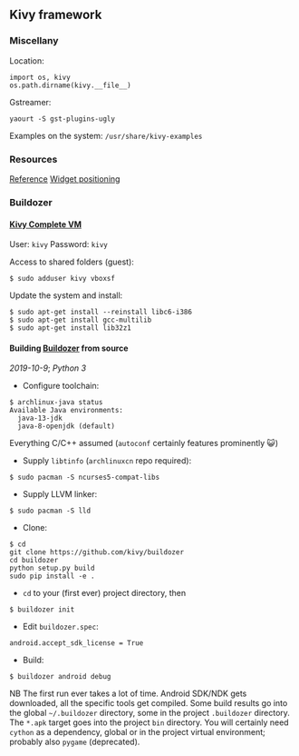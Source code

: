 ## Kivy framework
### Miscellany
Location:
```
import os, kivy
os.path.dirname(kivy.__file__)
```

Gstreamer:
```
yaourt -S gst-plugins-ugly
```

Examples on the system: `/usr/share/kivy-examples`

### Resources
[Reference](https://kivy.org/docs/)
[Widget positioning](https://blog.kivy.org/2014/01/positionsize-of-widgets-in-kivy/)

### Buildozer
#### [Kivy Complete VM](https://github.com/Zen-CODE/kivybits/tree/master/KivyCompleteVM)

User: `kivy` Password: `kivy`

Access to shared folders (guest):
```
$ sudo adduser kivy vboxsf
```

Update the system and install:
```
$ sudo apt-get install --reinstall libc6-i386
$ sudo apt-get install gcc-multilib
$ sudo apt-get install lib32z1
```

#### Building [Buildozer](https://github.com/kivy/buildozer) from source
*2019-10-9*; *Python 3*

- Configure toolchain:
```
$ archlinux-java status
Available Java environments:
  java-13-jdk
  java-8-openjdk (default)
```
Everything C/C++ assumed (`autoconf` certainly features prominently :smiley_cat:)

- Supply `libtinfo` (`archlinuxcn` repo required):
```
$ sudo pacman -S ncurses5-compat-libs
```
- Supply LLVM linker:
```
$ sudo pacman -S lld
```
- Clone:
```
$ cd
git clone https://github.com/kivy/buildozer
cd buildozer
python setup.py build
sudo pip install -e .
```
- `cd` to your (first ever) project directory, then
```
$ buildozer init
```
- Edit `buildozer.spec`:
```
android.accept_sdk_license = True
```
- Build:
```
$ buildozer android debug
```
NB The first run ever takes a lot of time. Android SDK/NDK gets downloaded, all the specific tools get compiled. Some build results go into the global `~/.buildozer` directory, some in the project `.buildozer` directory. The `*.apk` target goes into the project `bin` directory. You will certainly need `cython` as a dependency, global or in the project virtual environment; probably also `pygame` (deprecated).

